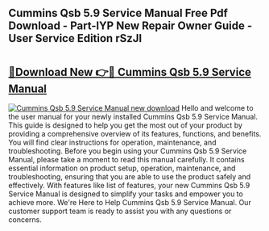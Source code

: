 ## Cummins Qsb 5.9 Service Manual Free Pdf Download - Part-lYP New Repair Owner Guide - User Service Edition rSzJI

# <h2><a href="http://bc14273.oget.top/?id=Cummins+Qsb+5.9+Service+Manual">🔗Download New 👉🔴 Cummins Qsb 5.9 Service Manual</a></h2>

[![Cummins Qsb 5.9 Service Manual new download](https://i.imgur.com/5g1atiW.png)](http://bc14273.oget.top/?id=Cummins+Qsb+5.9+Service+Manual)
Hello and welcome to the user manual for your newly installed Cummins Qsb 5.9 Service Manual. This guide is designed to help you get the most out of your product by providing a comprehensive overview of its features, functions, and benefits. You will find clear instructions for operation, maintenance, and troubleshooting. Before you begin using your Cummins Qsb 5.9 Service Manual, please take a moment to read this manual carefully. It contains essential information on product setup, operation, maintenance, and troubleshooting, ensuring that you are able to use the product safely and effectively. With features like list of features, your new Cummins Qsb 5.9 Service Manual is designed to simplify your tasks and empower you to achieve more. We're Here to Help Cummins Qsb 5.9 Service Manual. Our customer support team is ready to assist you with any questions or concerns.
